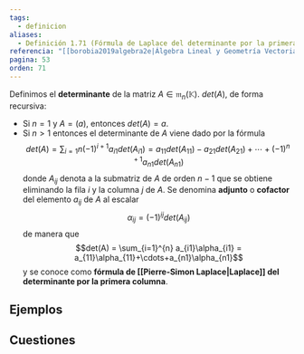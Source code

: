 ```yaml
---
tags:
  - definicion
aliases:
  - Definición 1.71 (Fórmula de Laplace del determinante por la primera columna)
referencia: "[[borobia2019algebra2e|Álgebra Lineal y Geometría Vectorial (2a ed)]]"
pagina: 53
orden: 71
---
```

Definimos el **determinante** de la matriz $A \in \mathfrak{m}_n(\mathbb{K})$. $det(A)$, de forma recursiva:
- Si $n=1$ y $A=(a)$, entonces $det(A) = a$.
- Si $n>1$ entonces el determinante de $A$ viene dado por la fórmula $$det(A) = \sum_{i=1}{n} (-1)^{i+1}a_{i1}det(A_{i1}) = a_{11}det(A_{11})-a_{21}det(A_{21})+\cdots+(-1)^{n+1}a_{n1}det(A_{n1})$$ donde $A_{ij}$ denota a la submatriz de $A$ de orden $n-1$ que se obtiene eliminando la fila $i$ y la columna $j$ de $A$.
Se denomina **adjunto** o **cofactor** del elemento $a_{ij}$ de $A$ al escalar $$\alpha_{ij} = (-1)^{ij}det(A_{ij})$$ de manera que $$det(A) = \sum_{i=1}^{n} a_{i1}\alpha_{i1} = a_{11}\alpha_{11}+\cdots+a_{n1}\alpha_{n1}$$ y se conoce como **fórmula de [[Pierre-Simon Laplace|Laplace]] del determinante por la primera columna**.

## Ejemplos

## Cuestiones
